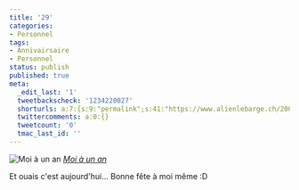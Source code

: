 ```yaml
---
title: '29'
categories:
- Personnel
tags:
- Annivairsaire
- Personnel
status: publish
published: true
meta:
  _edit_last: '1'
  tweetbackscheck: '1234220027'
  shorturls: a:7:{s:9:"permalink";s:41:"https://www.alienlebarge.ch/2008/07/23/29/";s:7:"tinyurl";s:25:"https://tinyurl.com/d3brkq";s:4:"isgd";s:17:"https://is.gd/iked";s:5:"bitly";s:20:"https://bit.ly/41AVln";s:5:"snipr";s:22:"https://snipr.com/b9xbe";s:5:"snurl";s:22:"https://snurl.com/b9xbe";s:7:"snipurl";s:24:"https://snipurl.com/b9xbe";}
  twittercomments: a:0:{}
  tweetcount: '0'
  tmac_last_id: ''
---
```

<img src="https://farm4.static.flickr.com/3011/2486406648_584d1baf8e.jpg" alt="Moi à un an" />
<em><a title="photo sharing" href="https://www.flickr.com/photos/alienlebarge/2486406648/">Moi à un an</a></em>

Et ouais c'est aujourd'hui...
Bonne fête à moi même :D
